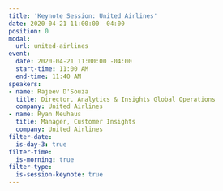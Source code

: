 ```yaml
---
title: 'Keynote Session: United Airlines'
date: 2020-04-21 11:00:00 -04:00
position: 0
modal:
  url: united-airlines
event:
  date: 2020-04-21 11:00:00 -04:00
  start-time: 11:00 AM
  end-time: 11:40 AM
speakers:
- name: Rajeev D'Souza
  title: Director, Analytics & Insights Global Operations
  company: United Airlines
- name: Ryan Neuhaus
  title: Manager, Customer Insights
  company: United Airlines
filter-date:
  is-day-3: true
filter-time:
  is-morning: true
filter-type:
  is-session-keynote: true
---
```


